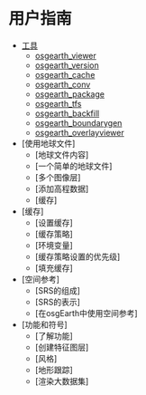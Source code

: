 # 用户指南
* [工具](./user/tool.md)
  * [osgearth_viewer](./user/tool.md#osgearth_viewer)
  * [osgearth_version](./user/tool.md#osgearth_version)
  * [osgearth_cache](./user/tool.md#osgearth_cache)
  * [osgearth_conv](./user/tool.md#osgearth_conv)
  * [osgearth_package](./user/tool.md#osgearth_package)
  * [osgearth_tfs](./user/tool.md#osgearth_package)
  * [osgearth_backfill](./user/tool.md#osgearth_backfill)
  * [osgearth_boundarygen](./user/tool.md#osgearth_boundarygen)
  * [osgearth_overlayviewer](./user/tool.md#osgearth_overlayviewer)
* [使用地球文件]
  * [地球文件内容]
  * [一个简单的地球文件]
  * [多个图像层]
  * [添加高程数据]
  * [缓存]
* [缓存]
  * [设置缓存]
  * [缓存策略]
  * [环境变量]
  * [缓存策略设置的优先级]
  * [填充缓存]
* [空间参考]
  * [SRS的组成]
  * [SRS的表示]
  * [在osgEarth中使用空间参考]
* [功能和符号]
  * [了解功能]
  * [创建特征图层]
  * [风格]
  * [地形跟踪]
  * [渲染大数据集]
